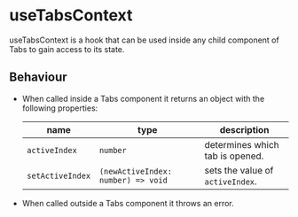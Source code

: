 # useTabsContext

useTabsContext is a hook that can be used inside any child component of Tabs to gain access to its state.  

## Behaviour
- When called inside a Tabs component it returns an object with the following properties:  

    | name | type |  description |  
    |-----------|------------|--------|  
    | `activeIndex` | `number` | determines which tab is opened. |   
    | `setActiveIndex` | `(newActiveIndex: number) => void` |  sets the value of `activeIndex`. |  

- When called outside a Tabs component it throws an error.  